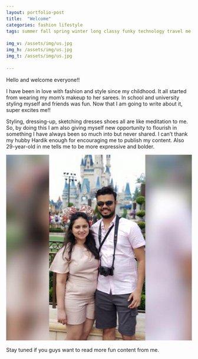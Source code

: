 ```yaml
---
layout: portfolio-post
title:  "Welcome"
categories: fashion lifestyle
tags: summer fall spring winter long classy funky technology travel me profile

img_v: /assets/img/us.jpg
img_h: /assets/img/us.jpg
img_t: /assets/img/us.jpg

---
```

Hello and welcome everyone!!

I have been in love with fashion and style since my childhood. It all started
from wearing my mom’s makeup to her sarees. In school and university styling
myself and friends was fun. Now that I am going to write about it, super excites
me!!

Styling, dressing-up, sketching dresses shoes all are like meditation to me. So,
by doing this I am also giving myself new opportunity to flourish in something I
have always been so much into but never shared. I can’t thank my hubby Hardik
enough for encouraging me to publish my content. Also 29-year-old in me tells me
to be more expressive and bolder.

![](media/9e8fbc1ebbab22120d604108c3dae6e7.jpg)

Stay tuned if you guys want to read more fun content from me.
